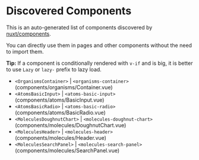 # Discovered Components

This is an auto-generated list of components discovered by [nuxt/components](https://github.com/nuxt/components).

You can directly use them in pages and other components without the need to import them.

**Tip:** If a component is conditionally rendered with `v-if` and is big, it is better to use `Lazy` or `lazy-` prefix to lazy load.

- `<OrganismsContainer>` | `<organisms-container>` (components/organisms/Container.vue)
- `<AtomsBasicInput>` | `<atoms-basic-input>` (components/atoms/BasicInput.vue)
- `<AtomsBasicRadio>` | `<atoms-basic-radio>` (components/atoms/BasicRadio.vue)
- `<MoleculesDoughnutChart>` | `<molecules-doughnut-chart>` (components/molecules/DoughnutChart.vue)
- `<MoleculesHeader>` | `<molecules-header>` (components/molecules/Header.vue)
- `<MoleculesSearchPanel>` | `<molecules-search-panel>` (components/molecules/SearchPanel.vue)
